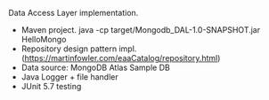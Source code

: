 Data Access Layer implementation.

- Maven project.  java -cp target/Mongodb_DAL-1.0-SNAPSHOT.jar HelloMongo
- Repository design pattern impl. (https://martinfowler.com/eaaCatalog/repository.html)
- Data source: MongoDB Atlas Sample DB
- Java Logger + file handler
- JUnit 5.7 testing




